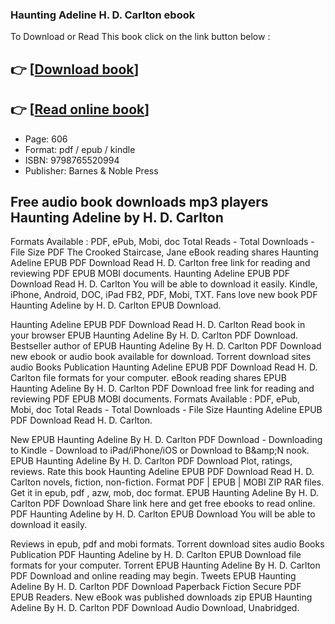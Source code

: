 ### Haunting Adeline H. D. Carlton ebook

To Download or Read This book click on the link button below :

## 👉  [**[Download book](http://ebooksharez.info/download.php?group=book&from=github.com&id=627698&lnk=1081 "Download book")**]

## 👉  [**[Read online book](http://ebooksharez.info/download.php?group=book&from=github.com&id=627698&lnk=1081 "Read online book")**]


* Page: 606
* Format: pdf / epub / kindle
* ISBN: 9798765520994
* Publisher: Barnes &amp; Noble Press



## Free audio book downloads mp3 players Haunting Adeline by H. D. Carlton 


Formats Available : PDF, ePub, Mobi, doc Total Reads - Total Downloads - File Size PDF The Crooked Staircase, Jane eBook reading shares Haunting Adeline EPUB PDF Download Read H. D. Carlton free link for reading and reviewing PDF EPUB MOBI documents. Haunting Adeline EPUB PDF Download Read H. D. Carlton You will be able to download it easily. Kindle, iPhone, Android, DOC, iPad FB2, PDF, Mobi, TXT. Fans love new book PDF Haunting Adeline by H. D. Carlton EPUB Download.

Haunting Adeline EPUB PDF Download Read H. D. Carlton Read book in your browser EPUB Haunting Adeline By H. D. Carlton PDF Download. Bestseller author of EPUB Haunting Adeline By H. D. Carlton PDF Download new ebook or audio book available for download. Torrent download sites audio Books Publication Haunting Adeline EPUB PDF Download Read H. D. Carlton file formats for your computer. eBook reading shares EPUB Haunting Adeline By H. D. Carlton PDF Download free link for reading and reviewing PDF EPUB MOBI documents. Formats Available : PDF, ePub, Mobi, doc Total Reads - Total Downloads - File Size Haunting Adeline EPUB PDF Download Read H. D. Carlton.

New EPUB Haunting Adeline By H. D. Carlton PDF Download - Downloading to Kindle - Download to iPad/iPhone/iOS or Download to B&amp;amp;N nook. EPUB Haunting Adeline By H. D. Carlton PDF Download Plot, ratings, reviews. Rate this book Haunting Adeline EPUB PDF Download Read H. D. Carlton novels, fiction, non-fiction. Format PDF | EPUB | MOBI ZIP RAR files. Get it in epub, pdf , azw, mob, doc format. EPUB Haunting Adeline By H. D. Carlton PDF Download Share link here and get free ebooks to read online. PDF Haunting Adeline by H. D. Carlton EPUB Download You will be able to download it easily.

Reviews in epub, pdf and mobi formats. Torrent download sites audio Books Publication PDF Haunting Adeline by H. D. Carlton EPUB Download file formats for your computer. Torrent EPUB Haunting Adeline By H. D. Carlton PDF Download and online reading may begin. Tweets EPUB Haunting Adeline By H. D. Carlton PDF Download Paperback Fiction Secure PDF EPUB Readers. New eBook was published downloads zip EPUB Haunting Adeline By H. D. Carlton PDF Download Audio Download, Unabridged.





